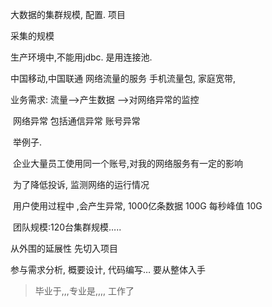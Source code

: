 大数据的集群规模, 配置. 项目

采集的规模 

生产环境中,不能用jdbc. 是用连接池.

中国移动,中国联通  网络流量的服务 手机流量包, 家庭宽带,

业务需求: 流量—>产生数据 —>对网络异常的监控

​	网络异常 包括通信异常 账号异常

​	举例子.

​	企业大量员工使用同一个账号,对我的网络服务有一定的影响

​	为了降低投诉, 监测网络的运行情况

​	用户使用过程中 ,会产生异常, 1000亿条数据 100G 每秒峰值 10G

​	团队规模:120台集群规模…..

从外围的延展性 先切入项目

参与需求分析, 概要设计, 代码编写… 要从整体入手

> 毕业于,,,专业是,,,, 工作了